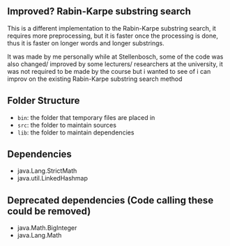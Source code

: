 ## Improved? Rabin-Karpe substring search

This is a different implementation to the Rabin-Karpe substring search, it requires more preprocessing, but it is faster once the processing is done, thus it is faster on longer words and longer substrings.

It was made by me personally while at Stellenbosch, some of the code was also changed/ improved by some lecturers/ researchers at the university, it was not required to be made by the course but i wanted to see of i can improv on the existing Rabin-Karpe substring search method

## Folder Structure
- `bin`: the folder that temporary files are placed in
- `src`: the folder to maintain sources
- `lib`: the folder to maintain dependencies

## Dependencies
+ java.Lang.StrictMath
+ java.util.LinkedHashmap

## Deprecated dependencies (Code calling these could be removed)
+ java.Math.BigInteger
+ java.Lang.Math
